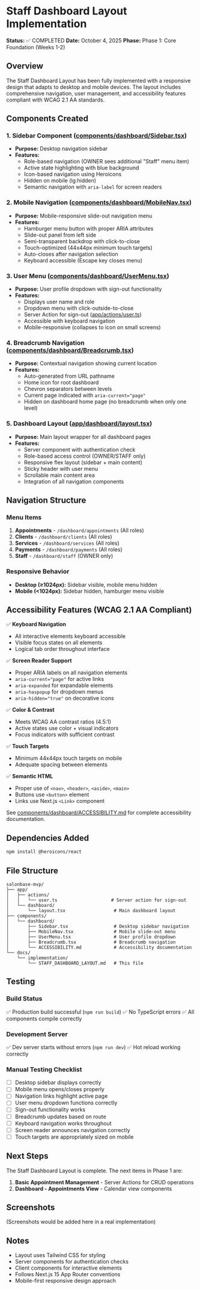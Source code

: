 # Staff Dashboard Layout Implementation

**Status:** ✅ COMPLETED
**Date:** October 4, 2025
**Phase:** Phase 1: Core Foundation (Weeks 1-2)

## Overview

The Staff Dashboard Layout has been fully implemented with a responsive design that adapts to desktop and mobile devices. The layout includes comprehensive navigation, user management, and accessibility features compliant with WCAG 2.1 AA standards.

## Components Created

### 1. Sidebar Component ([components/dashboard/Sidebar.tsx](../../components/dashboard/Sidebar.tsx))

- **Purpose:** Desktop navigation sidebar
- **Features:**
  - Role-based navigation (OWNER sees additional "Staff" menu item)
  - Active state highlighting with blue background
  - Icon-based navigation using Heroicons
  - Hidden on mobile (lg:hidden)
  - Semantic navigation with `aria-label` for screen readers

### 2. Mobile Navigation ([components/dashboard/MobileNav.tsx](../../components/dashboard/MobileNav.tsx))

- **Purpose:** Mobile-responsive slide-out navigation menu
- **Features:**
  - Hamburger menu button with proper ARIA attributes
  - Slide-out panel from left side
  - Semi-transparent backdrop with click-to-close
  - Touch-optimized (44x44px minimum touch targets)
  - Auto-closes after navigation selection
  - Keyboard accessible (Escape key closes menu)

### 3. User Menu ([components/dashboard/UserMenu.tsx](../../components/dashboard/UserMenu.tsx))

- **Purpose:** User profile dropdown with sign-out functionality
- **Features:**
  - Displays user name and role
  - Dropdown menu with click-outside-to-close
  - Server Action for sign-out ([app/actions/user.ts](../../app/actions/user.ts))
  - Accessible with keyboard navigation
  - Mobile-responsive (collapses to icon on small screens)

### 4. Breadcrumb Navigation ([components/dashboard/Breadcrumb.tsx](../../components/dashboard/Breadcrumb.tsx))

- **Purpose:** Contextual navigation showing current location
- **Features:**
  - Auto-generated from URL pathname
  - Home icon for root dashboard
  - Chevron separators between levels
  - Current page indicated with `aria-current="page"`
  - Hidden on dashboard home page (no breadcrumb when only one level)

### 5. Dashboard Layout ([app/dashboard/layout.tsx](../../app/dashboard/layout.tsx))

- **Purpose:** Main layout wrapper for all dashboard pages
- **Features:**
  - Server component with authentication check
  - Role-based access control (OWNER/STAFF only)
  - Responsive flex layout (sidebar + main content)
  - Sticky header with user menu
  - Scrollable main content area
  - Integration of all navigation components

## Navigation Structure

### Menu Items

1. **Appointments** - `/dashboard/appointments` (All roles)
2. **Clients** - `/dashboard/clients` (All roles)
3. **Services** - `/dashboard/services` (All roles)
4. **Payments** - `/dashboard/payments` (All roles)
5. **Staff** - `/dashboard/staff` (OWNER only)

### Responsive Behavior

- **Desktop (≥1024px):** Sidebar visible, mobile menu hidden
- **Mobile (<1024px):** Sidebar hidden, hamburger menu visible

## Accessibility Features (WCAG 2.1 AA Compliant)

✅ **Keyboard Navigation**

- All interactive elements keyboard accessible
- Visible focus states on all elements
- Logical tab order throughout interface

✅ **Screen Reader Support**

- Proper ARIA labels on all navigation elements
- `aria-current="page"` for active links
- `aria-expanded` for expandable elements
- `aria-haspopup` for dropdown menus
- `aria-hidden="true"` on decorative icons

✅ **Color & Contrast**

- Meets WCAG AA contrast ratios (4.5:1)
- Active states use color + visual indicators
- Focus indicators with sufficient contrast

✅ **Touch Targets**

- Minimum 44x44px touch targets on mobile
- Adequate spacing between elements

✅ **Semantic HTML**

- Proper use of `<nav>`, `<header>`, `<aside>`, `<main>`
- Buttons use `<button>` element
- Links use Next.js `<Link>` component

See [components/dashboard/ACCESSIBILITY.md](../../components/dashboard/ACCESSIBILITY.md) for complete accessibility documentation.

## Dependencies Added

```bash
npm install @heroicons/react
```

## File Structure

```
salonbase-mvp/
├── app/
│   ├── actions/
│   │   └── user.ts                    # Server action for sign-out
│   └── dashboard/
│       └── layout.tsx                  # Main dashboard layout
├── components/
│   └── dashboard/
│       ├── Sidebar.tsx                 # Desktop sidebar navigation
│       ├── MobileNav.tsx               # Mobile slide-out menu
│       ├── UserMenu.tsx                # User profile dropdown
│       ├── Breadcrumb.tsx              # Breadcrumb navigation
│       └── ACCESSIBILITY.md            # Accessibility documentation
└── docs/
    └── implementation/
        └── STAFF_DASHBOARD_LAYOUT.md   # This file
```

## Testing

### Build Status

✅ Production build successful (`npm run build`)
✅ No TypeScript errors
✅ All components compile correctly

### Development Server

✅ Dev server starts without errors (`npm run dev`)
✅ Hot reload working correctly

### Manual Testing Checklist

- [ ] Desktop sidebar displays correctly
- [ ] Mobile menu opens/closes properly
- [ ] Navigation links highlight active page
- [ ] User menu dropdown functions correctly
- [ ] Sign-out functionality works
- [ ] Breadcrumb updates based on route
- [ ] Keyboard navigation works throughout
- [ ] Screen reader announces navigation correctly
- [ ] Touch targets are appropriately sized on mobile

## Next Steps

The Staff Dashboard Layout is complete. The next items in Phase 1 are:

1. **Basic Appointment Management** - Server Actions for CRUD operations
2. **Dashboard - Appointments View** - Calendar view components

## Screenshots

(Screenshots would be added here in a real implementation)

## Notes

- Layout uses Tailwind CSS for styling
- Server components for authentication checks
- Client components for interactive elements
- Follows Next.js 15 App Router conventions
- Mobile-first responsive design approach
